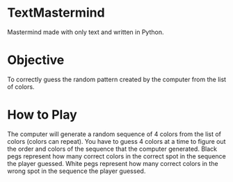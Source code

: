 # TextMastermind
Mastermind made with only text and written in Python.

# Objective
To correctly guess the random pattern created by the computer from the list of colors.

# How to Play
The computer will generate a random sequence of 4 colors from the list of colors (colors can repeat). You have to guess 4 colors at a time to figure out the order and colors of the sequence that the computer generated. Black pegs represent how many correct colors in the correct spot in the sequence the player guessed. White pegs represent how many correct colors in the wrong spot in the sequence the player guessed.
